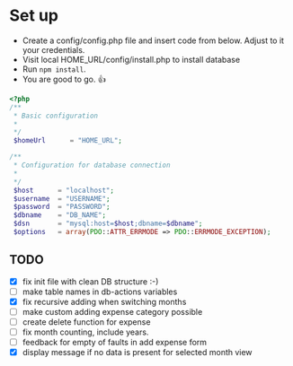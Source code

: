# Set up

* Create a config/config.php file and insert code from below. Adjust to it your credentials.
* Visit local HOME_URL/config/install.php to install database
* Run `npm install`.
* You are good to go. :+1:

```php
<?php
/**
 * Basic configuration
 *
 */
 $homeUrl      = "HOME_URL";

/**
 * Configuration for database connection
 *
 */
 $host      = "localhost";
 $username  = "USERNAME";
 $password  = "PASSWORD";
 $dbname    = "DB_NAME";
 $dsn       = "mysql:host=$host;dbname=$dbname";
 $options   = array(PDO::ATTR_ERRMODE => PDO::ERRMODE_EXCEPTION);

 ```

 ## TODO

- [x] fix init file with clean DB structure :-)
- [ ] make table names in db-actions variables
- [x] fix recursive adding when switching months
- [ ] make custom adding expense category possible
- [ ] create delete function for expense
- [ ] fix month counting, include years.
- [ ] feedback for empty of faults in add expense form
- [x] display message if no data is present for selected month view
